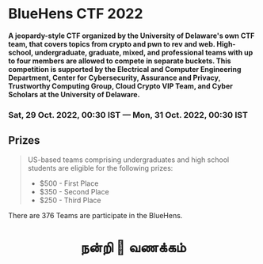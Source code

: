 # BlueHens CTF 2022

**A jeopardy-style CTF organized by the University of Delaware's own CTF team, that covers topics from crypto and pwn to rev and web. High-school, undergraduate, graduate, mixed, and professional teams with up to four members are allowed to compete in separate buckets. This competition is supported by the Electrical and Computer Engineering Department, Center for Cybersecurity, Assurance and Privacy, Trustworthy Computing Group, Cloud Crypto VIP Team, and Cyber Scholars at the University of Delaware.**

### Sat, 29 Oct. 2022, 00:30 IST — Mon, 31 Oct. 2022, 00:30 IST

## Prizes

>US-based teams comprising undergraduates and high school students are eligible for the following prizes:
>- $500 - First Place
>- $350 - Second Place
>- $250 - Third Place


There are 376 Teams are participate in the BlueHens.
# <center><b>நன்றி :pray: வணக்கம்</b></center>
